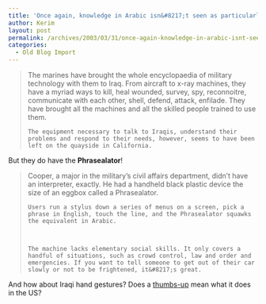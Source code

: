 ```yaml
---
title: 'Once again, knowledge in Arabic isn&#8217;t seen as particularly important'
author: Kerim
layout: post
permalink: /archives/2003/03/31/once-again-knowledge-in-arabic-isnt-seen-as-particularly-important/
categories:
  - Old Blog Import
---
```


>   The marines have brought the whole encyclopaedia of military technology with them to Iraq. From aircraft to x-ray machines, they have a myriad ways to kill, heal wounded, survey, spy, reconnoitre, communicate with each other, shell, defend, attack, enfilade. They have brought all the machines and all the skilled people trained to use them.  
>   
>   
>     The equipment necessary to talk to Iraqis, understand their problems and respond to their needs, however, seems to have been left on the quayside in California.
>   


But they do have the **Phrasealator**!


>   Cooper, a major in the military&#8217;s civil affairs department, didn&#8217;t have an interpreter, exactly. He had a handheld black plastic device the size of an eggbox called a Phrasealator.  
>   
>   
>     Users run a stylus down a series of menus on a screen, pick a phrase in English, touch the line, and the Phrasealator squawks the equivalent in Arabic.
>   
>   
>   
>     The machine lacks elementary social skills. It only covers a handful of situations, such as crowd control, law and order and emergencies. If you want to tell someone to get out of their car slowly or not to be frightened, it&#8217;s great.
>   


And how about Iraqi hand gestures? Does a <a href="http://slate.msn.com/id/2080812/" onclick="_gaq.push(['_trackEvent', 'outbound-article', 'http://slate.msn.com/id/2080812/', 'thumbs-up']);" >thumbs-up</a> mean what it does in the US?

